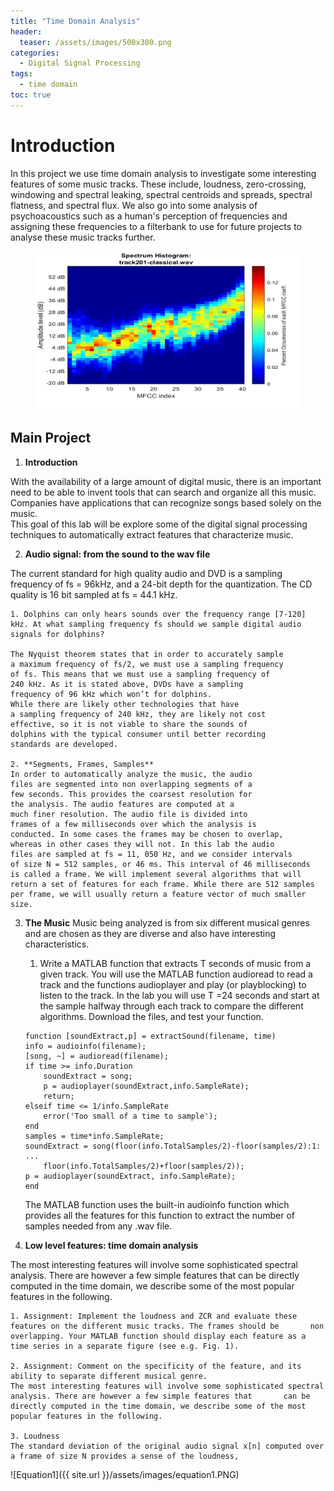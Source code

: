 ```yaml
---
title: "Time Domain Analysis"
header:
  teaser: /assets/images/500x300.png
categories:
  - Digital Signal Processing
tags:
  - time domain
toc: true
---
```


# Introduction
In this project we use time domain analysis to investigate some interesting features of some music tracks. These include, loudness, zero-crossing, windowing and spectral leaking, spectral centroids and spreads, spectral flatness, and spectral flux. We also go into some analysis of psychoacoustics such as a human's perception of frequencies and assigning these frequencies to a filterbank to use for future projects to analyse these music tracks further. 

<figure>
	<a href="/assets/images/500x300.png"><img src="/assets/images/500x300.png"></a>
</figure>

## Main Project

1. **Introduction** 

With the availability of a large amount of digital music, there is an important need to be able to invent tools that can search and organize all this music. Companies have applications that can recognize songs based solely on the music.  
This goal of this lab will be explore some of the digital signal processing techniques to automatically extract features that characterize music.  

2. **Audio signal: from the sound to the wav file** 

The current standard for high quality audio and DVD is a sampling frequency of fs = 96kHz, and a 24-bit depth for the quantization. The CD quality is 16 bit sampled at fs = 44.1 kHz.  

	1. Dolphins can only hears sounds over the frequency range [7-120] 
	kHz. At what sampling frequency fs should we sample digital audio 
	signals for dolphins? 
	
	The Nyquist theorem states that in order to accurately sample 
	a maximum frequency of fs/2, we must use a sampling frequency 
	of fs. This means that we must use a sampling frequency of 
	240 kHz. As it is stated above, DVDs have a sampling 
	frequency of 96 kHz which won’t for dolphins. 
	While there are likely other technologies that have 
	a sampling frequency of 240 kHz, they are likely not cost 
	effective, so it is not viable to share the sounds of 
	dolphins with the typical consumer until better recording 
	standards are developed. 

	2. **Segments, Frames, Samples**
   	In order to automatically analyze the music, the audio 
	files are segmented into non overlapping segments of a 
	few seconds. This provides the coarsest resolution for 
	the analysis. The audio features are computed at a 
	much finer resolution. The audio file is divided into 
	frames of a few milliseconds over which the analysis is 
	conducted. In some cases the frames may be chosen to overlap, 
	whereas in other cases they will not. In this lab the audio 
	files are sampled at fs = 11, 050 Hz, and we consider intervals 
	of size N = 512 samples, or 46 ms. This interval of 46 milliseconds 
	is called a frame. We will implement several algorithms that will 
	return a set of features for each frame. While there are 512 samples 
	per frame, we will usually return a feature vector of much smaller size. 
   
3. **The Music**
Music being analyzed is from six different musical genres and are chosen as they are diverse and also have interesting characteristics. 	
	
	1. Write a MATLAB function that extracts T seconds of music from a given track. You will use the MATLAB function audioread to 		read a track and the functions audioplayer and play (or playblocking) to listen to the track. In the lab you will use T =24 		seconds and start at the sample halfway through each track to compare the different algorithms. Download the files, and test 		your function.
	
	```
	function [soundExtract,p] = extractSound(filename, time) 
	info = audioinfo(filename); 
	[song, ~] = audioread(filename); 
	if time >= info.Duration     
		soundExtract = song;     
		p = audioplayer(soundExtract,info.SampleRate);     
		return; 
	elseif time <= 1/info.SampleRate    
		error('Too small of a time to sample'); 
	end 
	samples = time*info.SampleRate; 			
	soundExtract = song(floor(info.TotalSamples/2)-floor(samples/2):1: ... 
    	floor(info.TotalSamples/2)+floor(samples/2)); 
	p = audioplayer(soundExtract, info.SampleRate); 
	end
	```
	
	The MATLAB function uses the built-in audioinfo function which provides all the features for this function to extract the number 	 of samples needed from any .wav file. 
	
4. **Low level features: time domain analysis**

The most interesting features will involve some sophisticated spectral analysis. There are however a few simple features that can be directly computed in the time domain, we describe some of the most popular features in the following. 

	1. Assignment: Implement the loudness and ZCR and evaluate these features on the different music tracks. The frames should be 		non overlapping. Your MATLAB function should display each feature as a time series in a separate figure (see e.g. Fig. 1). 
	
	2. Assignment: Comment on the specificity of the feature, and its ability to separate different musical genre. 
	The most interesting features will involve some sophisticated spectral analysis. There are however a few simple features that 		can be directly computed in the time domain, we describe some of the most popular features in the following. 
	
	3. Loudness
	The standard deviation of the original audio signal x[n] computed over a frame of size N provides a sense of the loudness, 
	
![Equation1]({{ site.url }}/assets/images/equation1.PNG)
	







